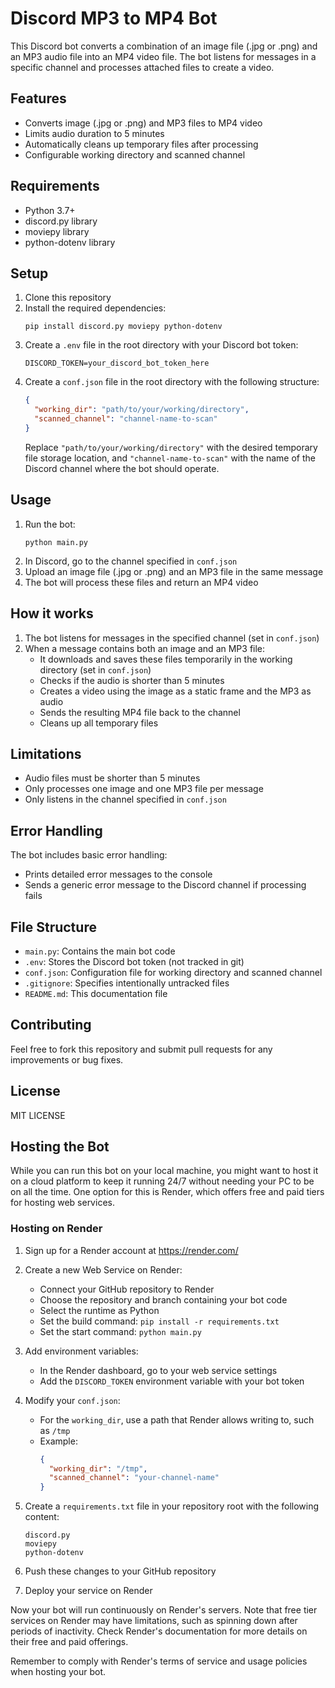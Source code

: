 # Discord MP3 to MP4 Bot

This Discord bot converts a combination of an image file (.jpg or .png) and an MP3 audio file into an MP4 video file. The bot listens for messages in a specific channel and processes attached files to create a video.

## Features

- Converts image (.jpg or .png) and MP3 files to MP4 video
- Limits audio duration to 5 minutes
- Automatically cleans up temporary files after processing
- Configurable working directory and scanned channel

## Requirements

- Python 3.7+
- discord.py library
- moviepy library
- python-dotenv library

## Setup

1. Clone this repository
2. Install the required dependencies:
   ```
   pip install discord.py moviepy python-dotenv
   ```
3. Create a `.env` file in the root directory with your Discord bot token:
   ```
   DISCORD_TOKEN=your_discord_bot_token_here
   ```
4. Create a `conf.json` file in the root directory with the following structure:
   ```json
   {
     "working_dir": "path/to/your/working/directory",
     "scanned_channel": "channel-name-to-scan"
   }
   ```
   Replace `"path/to/your/working/directory"` with the desired temporary file storage location, and `"channel-name-to-scan"` with the name of the Discord channel where the bot should operate.

## Usage

1. Run the bot:
   ```
   python main.py
   ```
2. In Discord, go to the channel specified in `conf.json`
3. Upload an image file (.jpg or .png) and an MP3 file in the same message
4. The bot will process these files and return an MP4 video

## How it works

1. The bot listens for messages in the specified channel (set in `conf.json`)
2. When a message contains both an image and an MP3 file:
   - It downloads and saves these files temporarily in the working directory (set in `conf.json`)
   - Checks if the audio is shorter than 5 minutes
   - Creates a video using the image as a static frame and the MP3 as audio
   - Sends the resulting MP4 file back to the channel
   - Cleans up all temporary files

## Limitations

- Audio files must be shorter than 5 minutes
- Only processes one image and one MP3 file per message
- Only listens in the channel specified in `conf.json`

## Error Handling

The bot includes basic error handling:
- Prints detailed error messages to the console
- Sends a generic error message to the Discord channel if processing fails

## File Structure

- `main.py`: Contains the main bot code
- `.env`: Stores the Discord bot token (not tracked in git)
- `conf.json`: Configuration file for working directory and scanned channel
- `.gitignore`: Specifies intentionally untracked files
- `README.md`: This documentation file

## Contributing

Feel free to fork this repository and submit pull requests for any improvements or bug fixes.

## License

MIT LICENSE

## Hosting the Bot

While you can run this bot on your local machine, you might want to host it on a cloud platform to keep it running 24/7 without needing your PC to be on all the time. One option for this is Render, which offers free and paid tiers for hosting web services.

### Hosting on Render

1. Sign up for a Render account at https://render.com/

2. Create a new Web Service on Render:
   - Connect your GitHub repository to Render
   - Choose the repository and branch containing your bot code
   - Select the runtime as Python
   - Set the build command: `pip install -r requirements.txt`
   - Set the start command: `python main.py`

3. Add environment variables:
   - In the Render dashboard, go to your web service settings
   - Add the `DISCORD_TOKEN` environment variable with your bot token

4. Modify your `conf.json`:
   - For the `working_dir`, use a path that Render allows writing to, such as `/tmp`
   - Example:
     ```json
     {
       "working_dir": "/tmp",
       "scanned_channel": "your-channel-name"
     }
     ```

5. Create a `requirements.txt` file in your repository root with the following content:
   ```
   discord.py
   moviepy
   python-dotenv
   ```

6. Push these changes to your GitHub repository

7. Deploy your service on Render

Now your bot will run continuously on Render's servers. Note that free tier services on Render may have limitations, such as spinning down after periods of inactivity. Check Render's documentation for more details on their free and paid offerings.

Remember to comply with Render's terms of service and usage policies when hosting your bot.
